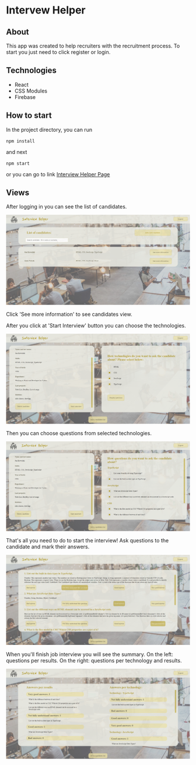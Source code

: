 # Intervew Helper

## About

This app was created to help recruiters with the recruitment process.
To start you just need to click register or login.

## Technologies

- React
- CSS Modules
- Firebase

## How to start

In the project directory, you can run

```
npm install
```

and next

```
npm start
```

or you can go to link [Interview Helper Page](https://interview-helper-ih.web.app/)

## Views

After logging in you can see the list of candidates.

![Candidates View](./src/images/ih1.png)

Click 'See more information' to see candidates view.

After you click at 'Start Interview' button you can choose the technologies.

![Candidates View Technologies](./src/images/ih2.png)

Then you can choose questions from selected technologies.

![Candidates View Questions](./src/images/ih3.png)

That's all you need to do to start the interview!
Ask questions to the candidate and mark their answers.

![Candidates View Summary](./src/images/ih4.png)

When you'll finish job interview you will see the summary.
On the left: questions per results.
On the right: questions per technology and results.

![Candidates View Finish](./src/images/ih5.png)
